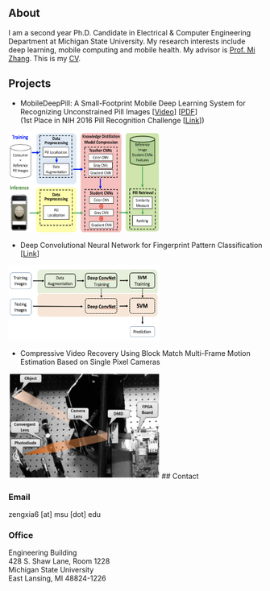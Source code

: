 ## About

I am a second year Ph.D. Candidate in Electrical & Computer Engineering Department at Michigan State University.
My research interests include deep learning, mobile computing and mobile health. My advisor is [Prof. Mi Zhang](http://www.egr.msu.edu/~mizhang/). This is my [CV](https://drive.google.com/file/d/0B58hocLyBTW0SWwxRGhzZXU0bjA/view?usp=sharing).


## Projects

- MobileDeepPill: A Small-Footprint Mobile Deep Learning System for Recognizing Unconstrained Pill Images
[[Video](https://www.youtube.com/watch?v=-k7awuoW2rg&feature=youtu.be)]
[[PDF](https://drive.google.com/file/d/0B58hocLyBTW0NWlXaGpyLUtLc0U/view?usp=sharing)]  
(1st Place in NIH 2016 Pill Recognition Challenge [[Link](https://www.nlm.nih.gov/news/pillimagerecognitionchallenge.html)])
<img src="pics/mobiledeeppill.png" alt="alt text" width="300" height="200">


- Deep Convolutional Neural Network for Fingerprint Pattern Classification
[[Link](https://zengxiao1028.github.io/CSE902_Project_17Spring/)]  
<img src="pics/fingerprint.png" alt="alt text" width="300" height="150">


- Compressive Video Recovery Using Block Match Multi-Frame Motion Estimation Based on Single Pixel Cameras
<img src="pics/sensor2.jpg" alt="alt text" width="300" height="210">
## Contact

### Email
zengxia6 [at] msu [dot] edu

### Office
Engineering Building  
428 S. Shaw Lane, Room 1228  
Michigan State University  
East Lansing, MI 48824-1226




